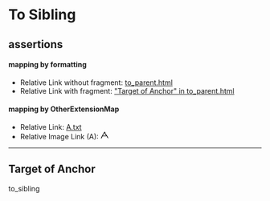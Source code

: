 # To Sibling

## assertions

#### mapping by formatting

* Relative Link without fragment: [to_parent.html](../a/to_parent.md)
* Relative Link with fragment: ["Target of Anchor" in to_parent.html](../a/to_parent.md#target-of-anchor)

#### mapping by OtherExtensionMap

* Relative Link: [A.txt](../a/A.text)
* Relative Image Link (A): ![A](../a/A.gif)


---

## Target of Anchor

to_sibling